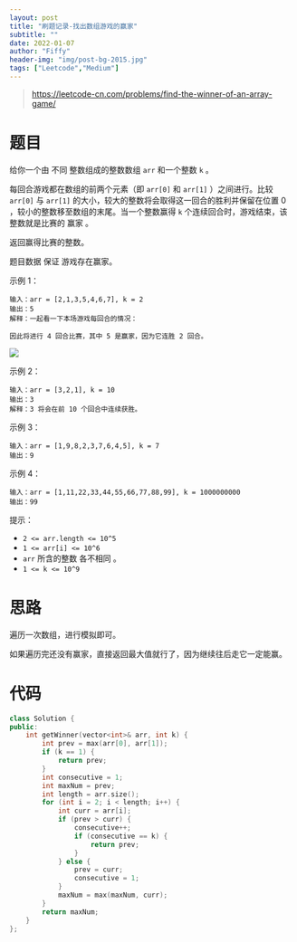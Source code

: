 ```yaml
---
layout: post
title: "刷题记录-找出数组游戏的赢家"
subtitle: ""
date: 2022-01-07
author: "Fiffy"
header-img: "img/post-bg-2015.jpg"
tags: ["Leetcode","Medium"]
---
```


> https://leetcode-cn.com/problems/find-the-winner-of-an-array-game/

# 题目

给你一个由 不同 整数组成的整数数组 `arr` 和一个整数 `k` 。

每回合游戏都在数组的前两个元素（即 `arr[0]` 和 `arr[1]` ）之间进行。比较 `arr[0]` 与 `arr[1]` 的大小，较大的整数将会取得这一回合的胜利并保留在位置 0 ，较小的整数移至数组的末尾。当一个整数赢得 `k` 个连续回合时，游戏结束，该整数就是比赛的 赢家 。

返回赢得比赛的整数。

题目数据 保证 游戏存在赢家。

 

示例 1：

```
输入：arr = [2,1,3,5,4,6,7], k = 2
输出：5
解释：一起看一下本场游戏每回合的情况：

因此将进行 4 回合比赛，其中 5 是赢家，因为它连胜 2 回合。
```

![](https://assets.leetcode-cn.com/aliyun-lc-upload/uploads/2020/07/30/q-example.png)

示例 2：

```
输入：arr = [3,2,1], k = 10
输出：3
解释：3 将会在前 10 个回合中连续获胜。
```

示例 3：

```
输入：arr = [1,9,8,2,3,7,6,4,5], k = 7
输出：9
```

示例 4：

```
输入：arr = [1,11,22,33,44,55,66,77,88,99], k = 1000000000
输出：99
```


提示：

- `2 <= arr.length <= 10^5`
- `1 <= arr[i] <= 10^6`
- `arr` 所含的整数 各不相同 。
- `1 <= k <= 10^9`

# 思路

遍历一次数组，进行模拟即可。

如果遍历完还没有赢家，直接返回最大值就行了，因为继续往后走它一定能赢。

# 代码

```c++
class Solution {
public:
    int getWinner(vector<int>& arr, int k) {
        int prev = max(arr[0], arr[1]);
        if (k == 1) {
            return prev;
        }
        int consecutive = 1;
        int maxNum = prev;
        int length = arr.size();
        for (int i = 2; i < length; i++) {
            int curr = arr[i];
            if (prev > curr) {
                consecutive++;
                if (consecutive == k) {
                    return prev;
                }
            } else {
                prev = curr;
                consecutive = 1;
            }
            maxNum = max(maxNum, curr);
        }
        return maxNum;
    }
};
```

